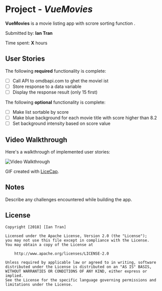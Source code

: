 # Project - *VueMovies*

**VueMovies** is a movie listing app with scrore sorting function .

Submitted by: **Ian Tran**

Time spent: **X** hours

## User Stories

The following **required** functionality is complete:

  * [ ] Call API to omdbapi.com to ghet the moviel ist
  * [ ] Store response to a data variable
  * [ ] Display the response result (only 15 first)

The following **optional** functionality is complete:

* [ ] Make list sortable by score
* [ ] Make blue background for each movie title with score higher than 8.2
* [ ] Set background intensity based on score value

## Video Walkthrough

Here's a walkthrough of implemented user stories:

![Video Walkthrough](relative-path-to-your-gif-file-on-github-or-absolute-path-to-file-on-imgur-or-youtube)

GIF created with [LiceCap](http://www.cockos.com/licecap/).

## Notes

Describe any challenges encountered while building the app.

## License

    Copyright [2018] [Ian Tran]

    Licensed under the Apache License, Version 2.0 (the "License");
    you may not use this file except in compliance with the License.
    You may obtain a copy of the License at

        http://www.apache.org/licenses/LICENSE-2.0

    Unless required by applicable law or agreed to in writing, software
    distributed under the License is distributed on an "AS IS" BASIS,
    WITHOUT WARRANTIES OR CONDITIONS OF ANY KIND, either express or implied.
    See the License for the specific language governing permissions and
    limitations under the License.
